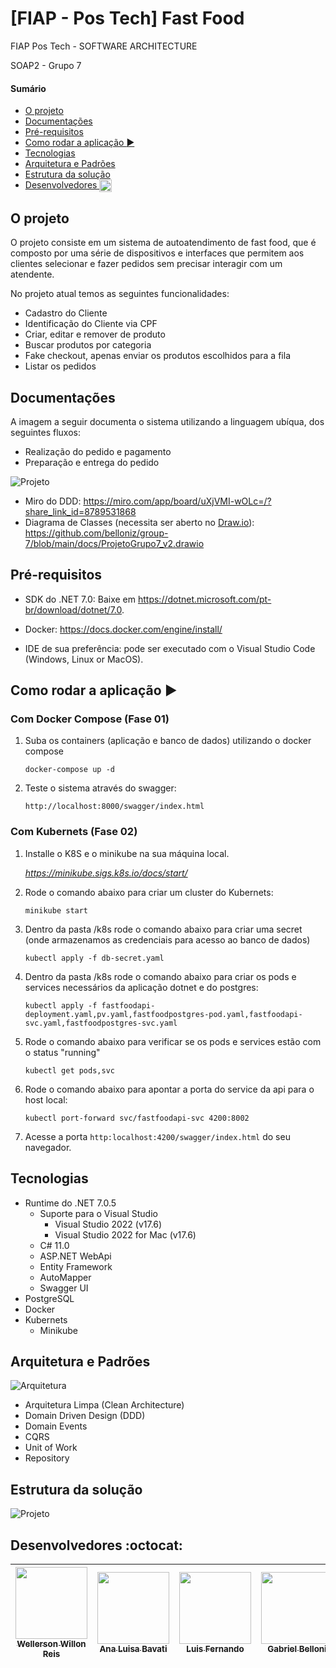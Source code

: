 # [FIAP - Pos Tech] Fast Food

FIAP Pos Tech - SOFTWARE ARCHITECTURE

SOAP2 - Grupo 7

#### Sumário
   * [O projeto](#o-projeto)
   * [Documentações](#documentações)
   * [Pré-requisitos](#pré-requisitos)
   * [Como rodar a aplicação <g-emoji class="g-emoji" alias="arrow_forward" fallback-src="https://github.githubassets.com/images/icons/emoji/unicode/25b6.png">▶️</g-emoji>](#como-rodar-a-aplicação-️)
   * [Tecnologias](#tecnologias)
   * [Arquitetura e Padrões](#arquitetura-e-padrões)
   * [Estrutura da solução](#estrutura-da-solução)
   * [Desenvolvedores <img class="emoji" title=":octocat:" alt=":octocat:" src="https://github.githubassets.com/images/icons/emoji/octocat.png" height="20" width="20" align="absmiddle">](#desenvolvedores-octocat)

## O projeto

O projeto consiste em um sistema de autoatendimento de fast food, que é composto por uma série de dispositivos e interfaces que permitem aos clientes selecionar e fazer pedidos sem precisar interagir com um atendente. 

No projeto atual temos as seguintes funcionalidades:
- Cadastro do Cliente
- Identificação do Cliente via CPF
- Criar, editar e remover de produto
- Buscar produtos por categoria
- Fake checkout, apenas enviar os produtos escolhidos para a fila
- Listar os pedidos

## Documentações

A imagem a seguir documenta o sistema utilizando a linguagem ubíqua, dos seguintes fluxos:
- Realização do pedido e pagamento
- Preparação e entrega do pedido

![Projeto](https://github.com/belloniz/group-7/blob/main/docs/DDD.png)


- Miro do DDD: https://miro.com/app/board/uXjVMI-wOLc=/?share_link_id=8789531868
- Diagrama de Classes (necessita ser aberto no [Draw.io](https://www.drawio.com/)): https://github.com/belloniz/group-7/blob/main/docs/ProjetoGrupo7_v2.drawio

## Pré-requisitos

- SDK do .NET 7.0: Baixe em https://dotnet.microsoft.com/pt-br/download/dotnet/7.0.
- Docker: https://docs.docker.com/engine/install/

- IDE de sua preferência: pode ser executado com o Visual Studio Code (Windows, Linux or MacOS).


## Como rodar a aplicação ▶️

### Com Docker Compose (Fase 01)

1. Suba os containers (aplicação e banco de dados) utilizando o docker compose

   `docker-compose up -d`

2. Teste o sistema através do swagger:

   `http://localhost:8000/swagger/index.html`

### Com Kubernets (Fase 02)

1. Installe o K8S e o minikube na sua máquina local.
    
    _https://minikube.sigs.k8s.io/docs/start/_

2. Rode o comando abaixo para criar um cluster do Kubernets:

    `minikube start`

3. Dentro da pasta /k8s rode o comando abaixo para criar uma secret (onde armazenamos as credenciais para acesso ao banco de dados)

     `kubectl apply -f db-secret.yaml`
   
4. Dentro da pasta /k8s rode o comando abaixo para criar os pods e services necessários da aplicação dotnet e do postgres:

    `kubectl apply -f fastfoodapi-deployment.yaml,pv.yaml,fastfoodpostgres-pod.yaml,fastfoodapi-svc.yaml,fastfoodpostgres-svc.yaml` 

5. Rode o comando abaixo para verificar se os pods e services estão com o status "running"

    `kubectl get pods,svc`

6.  Rode o comando abaixo para apontar a porta do service da api para o host local:

    `kubectl port-forward svc/fastfoodapi-svc 4200:8002`

7.  Acesse a porta `http:localhost:4200/swagger/index.html` do seu navegador.  
   
## Tecnologias

- Runtime do .NET 7.0.5
    - Suporte para o Visual Studio
        - Visual Studio 2022 (v17.6)
        - Visual Studio 2022 for Mac (v17.6)
    - C# 11.0
    - ASP.NET WebApi
    - Entity Framework
    - AutoMapper
    - Swagger UI
- PostgreSQL 
- Docker
- Kubernets
  -  Minikube 

## Arquitetura e Padrões

![Arquitetura](https://github.com/belloniz/group-7/blob/main/docs/CleanArchitecture.png)

- Arquitetura Limpa (Clean Architecture)
- Domain Driven Design (DDD)
- Domain Events
- CQRS
- Unit of Work
- Repository

## Estrutura da solução

![Projeto](https://github.com/belloniz/group-7/blob/main/docs/Projeto.png) 

## Desenvolvedores :octocat:

| [<img src="https://avatars.githubusercontent.com/u/62022498?v=4" width=115><br><sub>Wellerson Willon Reis</sub>](https://github.com/brwillon) | [<img src="https://avatars.githubusercontent.com/u/15663232?v=4" width=115><br><sub>Ana Luisa Bavati</sub>](https://github.com/analuisabavati) |  [<img src="https://avatars.githubusercontent.com/u/67171626?v=4" width=115><br><sub>Luis Fernando</sub>](https://github.com/luisfernandodass) | [<img src="https://avatars.githubusercontent.com/u/26546830?v=4" width=115><br><sub>Gabriel Belloni</sub>](https://github.com/belloniz) |
| :---: | :---: | :---: | :---:
